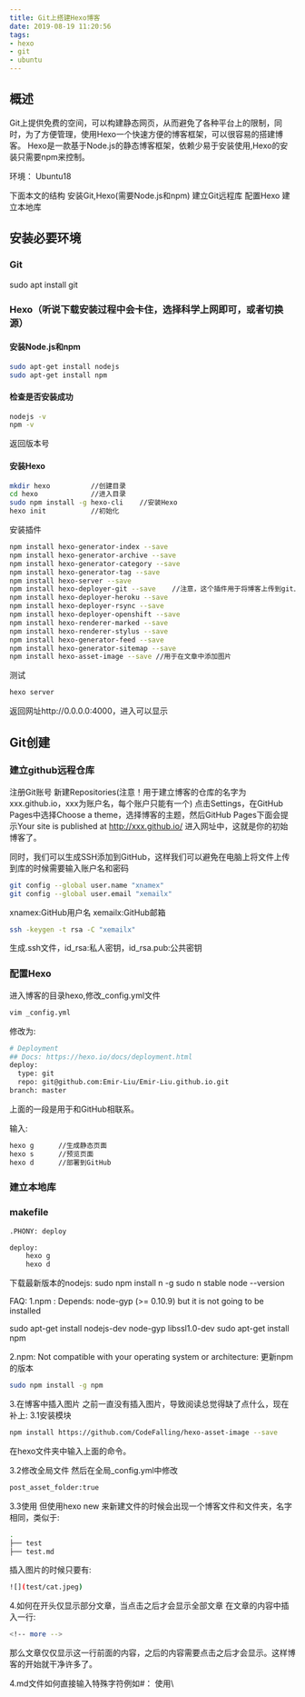 ```yaml
---
title: Git上搭建Hexo博客
date: 2019-08-19 11:20:56
tags: 
- hexo
- git
- ubuntu
---
```

## 概述
Git上提供免费的空间，可以构建静态网页，从而避免了各种平台上的限制，同时，为了方便管理，使用Hexo一个快速方便的博客框架，可以很容易的搭建博客。
Hexo是一款基于Node.js的静态博客框架，依赖少易于安装使用,Hexo的安装只需要npm来控制。

环境：
Ubuntu18

下面本文的结构
安装Git,Hexo(需要Node.js和npm)
建立Git远程库
配置Hexo
建立本地库

<!-- more -->

## 安装必要环境
### Git
sudo apt install git
### Hexo（听说下载安装过程中会卡住，选择科学上网即可，或者切换源）
#### 安装Node.js和npm
```bash
sudo apt-get install nodejs
sudo apt-get install npm
```
#### 检查是否安装成功
```bash
nodejs -v
npm -v
```
返回版本号
#### 安装Hexo

```bash
mkdir hexo			//创建目录
cd hexo				//进入目录
sudo npm install -g hexo-cli	//安装Hexo
hexo init			//初始化
```
安装插件
```bash
npm install hexo-generator-index --save
npm install hexo-generator-archive --save
npm install hexo-generator-category --save
npm install hexo-generator-tag --save
npm install hexo-server --save
npm install hexo-deployer-git --save	//注意，这个插件用于将博客上传到git上。
npm install hexo-deployer-heroku --save
npm install hexo-deployer-rsync --save
npm install hexo-deployer-openshift --save
npm install hexo-renderer-marked --save
npm install hexo-renderer-stylus --save
npm install hexo-generator-feed --save
npm install hexo-generator-sitemap --save
npm install hexo-asset-image --save //用于在文章中添加图片
```
测试
```bash
hexo server
```
返回网址http://0.0.0.0:4000，进入可以显示

## Git创建
### 建立github远程仓库
注册Git账号
新建Repositories(注意！用于建立博客的仓库的名字为xxx.github.io，xxx为账户名，每个账户只能有一个)
点击Settings，在GitHub Pages中选择Choose a theme，选择博客的主题，然后GitHub Pages下面会提示Your site is published at http://xxx.github.io/
进入网址中，这就是你的初始博客了。

同时，我们可以生成SSH添加到GitHub，这样我们可以避免在电脑上将文件上传到库的时候需要输入账户名和密码

```bash
git config --global user.name "xnamex"
git config --global user.email "xemailx"
```
xnamex:GitHub用户名
xemailx:GitHub邮箱

```bash
ssh -keygen -t rsa -C "xemailx"
```
生成.ssh文件，id_rsa:私人密钥，id_rsa.pub:公共密钥

### 配置Hexo

进入博客的目录hexo,修改_config.yml文件
```bash
vim _config.yml
```
修改为:
```bash
# Deployment
## Docs: https://hexo.io/docs/deployment.html
deploy:
  type: git
  repo: git@github.com:Emir-Liu/Emir-Liu.github.io.git
branch: master
```
上面的一段是用于和GitHub相联系。

输入:
```bash
hexo g		//生成静态页面
hexo s		//预览页面
hexo d		//部署到GitHub
```
### 建立本地库

### makefile
```bash
.PHONY: deploy

deploy:
	hexo g
	hexo d
```


下载最新版本的nodejs:
sudo npm install n -g
sudo n stable
node --version

FAQ:
1.npm : Depends: node-gyp (>= 0.10.9) but it is not going to be installed

sudo apt-get install nodejs-dev node-gyp libssl1.0-dev
sudo apt-get install npm

2.npm: Not compatible with your operating system or architecture:
更新npm的版本
```bash
sudo npm install -g npm
```

3.在博客中插入图片
之前一直没有插入图片，导致阅读总觉得缺了点什么，现在补上:
3.1安装模块
```bash
npm install https://github.com/CodeFalling/hexo-asset-image --save
```
在hexo文件夹中输入上面的命令。

3.2修改全局文件
然后在全局_config.yml中修改
```bash
post_asset_folder:true
```

3.3使用
但使用hexo new 来新建文件的时候会出现一个博客文件和文件夹，名字相同，类似于:
```bash
.
├── test
├── test.md
```
插入图片的时候只要有:
```bash
![](test/cat.jpeg)
```

4.如何在开头仅显示部分文章，当点击之后才会显示全部文章
在文章的内容中插入一行:
```bash
<!-- more -->
```
那么文章仅仅显示这一行前面的内容，之后的内容需要点击之后才会显示。这样博客的开始就干净许多了。

4.md文件如何直接输入特殊字符例如#：
使用\
